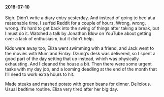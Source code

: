 #### 2018-07-10

Sigh. Didn’t write a diary entry yesterday. And instead of going to bed at a reasonable time, I surfed Reddit for a couple of hours. Wrong, wrong, wrong. It’s hard to get back into the swing of things after taking a break, but I must do it. Watched a talk by Jonathon Blow on YouTube about getting over a lack of enthusiasm, but it didn’t help.

Kids were away too; Eliza went swimming with a friend, and Jack went to the movies with Mum and Finlay. Dzung’s desk was delivered, so I spent a good part of the day setting that up instead, which was physically exhausting. And I cleaned the house a bit. Then there were some urgent tasks with my day job, and a looming deadling at the end of the month that I’ll need to work extra hours to hit.

Made steaks and mashed potato with green beans for dinner. Delicious. Usual bedtime routine. Eliza very tired after her big day.